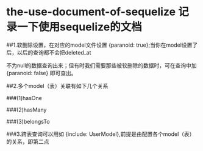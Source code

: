 # the-use-document-of-sequelize 记录一下使用sequelize的文档

##1.软删除设置，在对应的model文件设置 {paranoid: true};当你在model设置了后，以后的查询都不会把deleted_at

不为null的数据查询出来；但有时我们需要那些被软删除的数据时，可在查询中加 {paranoid: false} 即可查出。

##2.多个model（表）关联有如下几个关系

###(1)hasOne

###(2)hasMany

###(3)belongsTo

###3.跨表查询可以用如 {include: UserModel},前提是由配置各个model（表）的关系，即第二点

